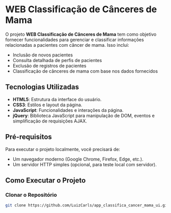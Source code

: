 # WEB Classificação de Cânceres de Mama

O projeto **WEB Classificação de Cânceres de Mama** tem como objetivo fornecer funcionalidades para gerenciar e classificar informações relacionadas a pacientes com câncer de mama. Isso inclui:

- Inclusão de novos pacientes
- Consulta detalhada de perfis de pacientes
- Exclusão de registros de pacientes
- Classificação de cânceres de mama com base nos dados fornecidos

## Tecnologias Utilizadas
- **HTML5**: Estrutura da interface do usuário.
- **CSS3**: Estilos e layout da página.
- **JavaScript**: Funcionalidades e interações da página.
- **jQuery**: Biblioteca JavaScript para manipulação de DOM, eventos e simplificação de requisições AJAX.

## Pré-requisitos
Para executar o projeto localmente, você precisará de:
- Um navegador moderno (Google Chrome, Firefox, Edge, etc.).
- Um servidor HTTP simples (opcional, para teste local com servidor).

## Como Executar o Projeto

### Clonar o Repositório
```bash
git clone https://github.com/LuizCarls/app_classifica_cancer_mama_ui.git
